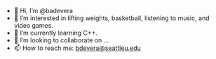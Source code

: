 - 👋 Hi, I’m @badevera
- 👀 I’m interested in lifting weights, basketball, listening to music, and video games.
- 🌱 I’m currently learning C++.
- 💞️ I’m looking to collaborate on ...
- 📫 How to reach me: bdevera@seattleu.edu

<!---
badevera/badevera is a ✨ special ✨ repository because its `README.md` (this file) appears on your GitHub profile.
You can click the Preview link to take a look at your changes.
--->
